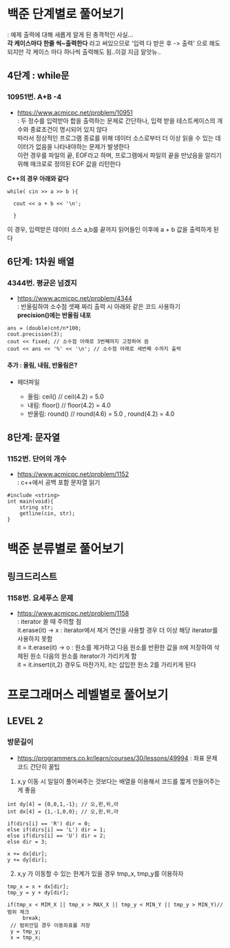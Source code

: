
# 백준 단계별로 풀어보기
: 예제 출력에 대해 새롭게 알게 된 충격적인 사실...  
**각 케이스마다 한줄 씩~출력한다** 라고 써있으므로 '입력 다 받은 후 -> 출력' 으로 해도 되지만 각 케이스 마다 하나씩 출력해도 됨..이걸 지금 알앗뉴..

## 4단계 : while문 

### 10951번. A+B -4
- <https://www.acmicpc.net/problem/10951>  
: 두 정수를 입력받아 합을 출력하는 문제로 간단하나, 입력 받을 테스트케이스의 개수와 종료조건이 명시되어 있지 않다  
따라서 정상적인 프로그램 종료를 위해 데이터 소스로부터 더 이상 읽을 수 있는 데이터가 없음을 나타내야하는 문제가 발생한다  
이런 경우를 파일의 끝, EOF라고 하며, 프로그램에서 파일의 끝을 만났음을 알리기 위해 매크로로 정의된 EOF 값을 리턴한다 

**C++의 경우 아래와 같다** 

```
while( cin >> a >> b ){

  cout << a + b << '\n';
  
  }
```
이 경우, 입력받은 데이터 소스 a,b를 끝까지 읽어들인 이후에 a + b 값을 출력하게 된다

## 6단계: 1차원 배열

### 4344번. 평균은 넘겠지
- <https://www.acmicpc.net/problem/4344>  
: 반올림하여 소수점 셋째 짜리 출력 시 아래와 같은 코드 사용하기  
**precision()에는 반올림 내포**
```
ans = (double)cnt/n*100;
cout.precision(3);
cout << fixed; // 소수점 아래로 3번째까지 고정하여 씀
cout << ans << '%' << '\n'; // 소수점 아래로 세번째 수까지 출력
```
#### 추가 : 올림, 내림, 반올림은?  
- 헤더파일 <cmath>
  - 올림: ceil() // ceil(4.2) = 5.0
  - 내림: floor() // floor(4.2) = 4.0
  - 반올림: round() // round(4.6) = 5.0 , round(4.2) = 4.0
  

## 8단계: 문자열

### 1152번. 단어의 개수
- <https://www.acmicpc.net/problem/1152>  
: c++에서 공백 포함 문자열 읽기
```
#include <string>
int main(void){
    string str;
    getline(cin, str);
}
```

# 백준 분류별로 풀어보기

## 링크드리스트
### 1158번. 요세푸스 문제
- <https://www.acmicpc.net/problem/1158>  
: iterator 쓸 때 주의할 점  
it.erase(it) -> x : iterator에서 제거 연산을 사용할 경우 더 이상 해당 iterator를 사용하지 못함  
it = it.erase(it) -> o : 원소를 제거하고 다음 원소를 반환한 값을 it에 저장하여 삭제된 원소 다음의 원소를 iterator가 가리키게 함  
it = it.insert(it,2) 경우도 마찬가지, it는 삽입한 원소 2를 가리키게 된다

# 프로그래머스 레벨별로 풀어보기
## LEVEL 2
### 방문길이
- <https://programmers.co.kr/learn/courses/30/lessons/49994>
: 좌표 문제 코드 간단히 꿀팁
1. x,y 이동 시 일일이 풀어써주는 것보다는 배열을 이용해서 코드를 짧게 만들어주는게 좋음 
```
int dy[4] = {0,0,1,-1}; // 오,왼,위,아
int dx[4] = {1,-1,0,0}; // 오,왼,위,아

if(dirs[i] == 'R') dir = 0;
else if(dirs[i] == 'L') dir = 1;
else if(dirs[i] == 'U') dir = 2;
else dir = 3;
        
x += dx[dir];
y += dy[dir];
```
2. x,y 가 이동할 수 있는 한계가 있을 경우 tmp_x, tmp_y를 이용하자
```
tmp_x = x + dx[dir];
tmp_y = y + dy[dir];

if(tmp_x < MIM_X || tmp_x > MAX_X || tmp_y < MIN_Y || tmp_y > MIN_Y)// 범위 체크
     break;
 // 범위안일 경우 이동좌표를 저장
 y = tmp_y;
 x = tmp_x;

```
